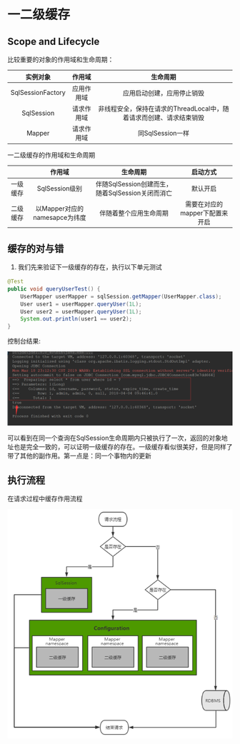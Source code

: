 # 一二级缓存

## Scope and Lifecycle

比较重要的对象的作用域和生命周期：

|     实例对象      |   作用域   |                           生命周期                           |
| :---------------: | :--------: | :----------------------------------------------------------: |
| SqlSessionFactory | 应用作用域 |                  应用启动创建，应用停止销毁                  |
|    SqlSession     | 请求作用域 | 非线程安全，保持在请求的ThreadLocal中，随着请求而创建、请求结束销毁 |
|      Mapper       | 请求作用域 |                       同SqlSession一样                       |

一二级缓存的作用域和生命周期

|          |            作用域             |                     生命周期                     |                启动方式                |
| :------: | :---------------------------: | :----------------------------------------------: | :------------------------------------: |
| 一级缓存 |        SqlSession级别         | 伴随SqlSession创建而生，随着SqlSession关闭而消亡 |                默认开启                |
| 二级缓存 | 以Mapper对应的namesapce为纬度 |              伴随着整个应用生命周期              | 需要在对应的mapper下配置<cache/>来开启 |

## 缓存的对与错

1.  我们先来验证下一级缓存的存在，执行以下单元测试

   ```java
   @Test
   public void queryUserTest() {
       UserMapper userMapper = sqlSession.getMapper(UserMapper.class);
       User user1 = userMapper.queryUser(1L);
       User user2 = userMapper.queryUser(1L);
       System.out.println(user1 == user2);
   }
   ```

控制台结果:

![](./images/05_01.png)

可以看到在同一个查询在SqlSession生命周期内只被执行了一次，返回的对象地址也是完全一致的，可以证明一级缓存的存在。一级缓存看似很美好，但是同样了带了其他的副作用。第一点是：同一个事物内的更新



## 执行流程

在请求过程中缓存作用流程

![](./images/05_10.png)

